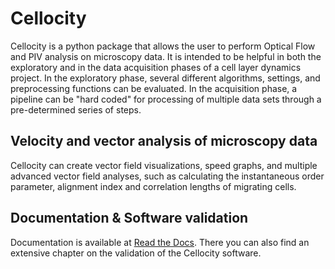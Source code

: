# Cellocity

Cellocity is a python package that allows the user to perform Optical Flow and PIV analysis on microscopy data. It is intended to be helpful in both the exploratory and in the data acquisition phases of a cell layer dynamics project. In the exploratory phase, several different algorithms, settings, and preprocessing functions can be evaluated. In the acquisition phase, a pipeline can be "hard coded" for processing of multiple data sets through a pre-determined series of steps.   

## Velocity and vector analysis of microscopy data

Cellocity can create vector field visualizations, speed graphs, and multiple advanced vector field analyses, such as calculating the instantaneous order parameter, alignment index and correlation lengths of migrating cells.

## Documentation & Software validation

Documentation is available at [Read the Docs](https://cellocity.readthedocs.io/en/latest/).
There you can also find an extensive chapter on the validation of the Cellocity software.

